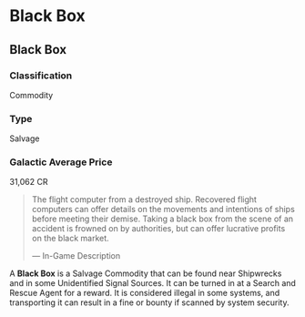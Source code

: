 # Black Box
## Black Box

		

### Classification

Commodity

### Type

Salvage

### Galactic Average Price

31,062 CR

> 
> 
> The flight computer from a destroyed ship. Recovered flight computers can offer details on the movements and intentions of ships before meeting their demise. Taking a black box from the scene of an accident is frowned on by authorities, but can offer lucrative profits on the black market.
> 
> 
> — In-Game Description
> 

A **Black Box** is a Salvage Commodity that can be found near Shipwrecks and in some Unidentified Signal Sources. It can be turned in at a Search and Rescue Agent for a reward. It is considered illegal in some systems, and transporting it can result in a fine or bounty if scanned by system security.